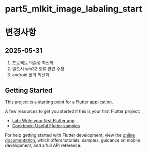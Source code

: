 # part5_mlkit_image_labaling_start

# 변경사항 
## 2025-05-31
1. 프로젝트 의존성 최신화
2. 빌드시 win32 오류 관련 수정
3. android 폴더 최신화


## Getting Started

This project is a starting point for a Flutter application.

A few resources to get you started if this is your first Flutter project:

- [Lab: Write your first Flutter app](https://docs.flutter.dev/get-started/codelab)
- [Cookbook: Useful Flutter samples](https://docs.flutter.dev/cookbook)

For help getting started with Flutter development, view the
[online documentation](https://docs.flutter.dev/), which offers tutorials,
samples, guidance on mobile development, and a full API reference.
